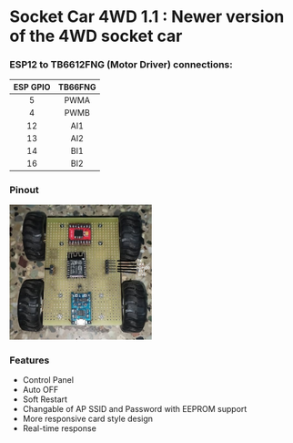 # Socket Car 4WD 1.1 : Newer version of the 4WD socket car #
 
### ESP12 to TB6612FNG (Motor Driver) connections: ###
| ESP GPIO  | TB66FNG  |
|:---------:|:--------:|
| 5         | PWMA     |
| 4         | PWMB     |
| 12        | AI1      |            
| 13        | AI2      |
| 14        | BI1      |
| 16        | BI2      |
  
### Pinout ###
<img src="https://raw.githubusercontent.com/Prateek7805/socketCar4WD1.1/main/pinout.JPG" width='250' height='auto'/>


### Features ###
* Control Panel 
* Auto OFF
* Soft Restart
* Changable of AP SSID and Password with EEPROM support
* More responsive card style design
* Real-time response
